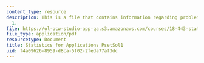 ```yaml
---
content_type: resource
description: This is a file that contains information regarding problem set solution
  1.
file: https://ol-ocw-studio-app-qa.s3.amazonaws.com/courses/18-443-statistics-for-applications-spring-2015/f4a096268959d8ca5f022feda77af3dc_MIT18_443S15_PsetSol1.pdf
file_type: application/pdf
resourcetype: Document
title: Statistics for Applications PsetSol1
uid: f4a09626-8959-d8ca-5f02-2feda77af3dc
---
```

